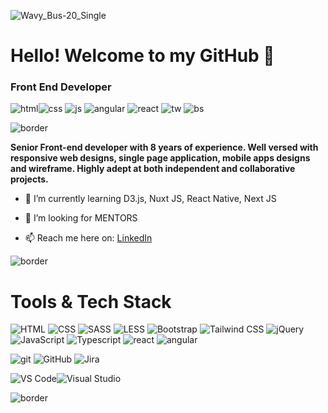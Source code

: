 ![Wavy_Bus-20_Single](https://github.com/Shruti/Shruti/assets/41289098/611553df-056e-4bfc-92d0-abc7a36f4910)


# Hello! Welcome to my GitHub 👋

### Front End Developer

![html](https://github.com/Shruti/Shruti/assets/41289098/42d176b6-f2f4-472f-920a-fcf78a48a166)![css](https://github.com/Shruti/Shruti/assets/41289098/d9353da9-37be-4181-8984-761d14eadfb8)
![js](https://github.com/Shruti/Shruti/assets/41289098/616a9c57-e467-45cb-aeee-15f3249bc11d)
![angular](https://github.com/Shruti/Shruti/assets/41289098/9669f50a-4cc0-4e5c-b6d2-8a1da374a4e4)
![react](https://github.com/Shruti/Shruti/assets/41289098/d3b3d10b-f958-4e32-8807-e660975249db)
![tw](https://github.com/Shruti/Shruti/assets/41289098/8e77329e-a6bb-48a2-8ad2-4f50c3173e8e)
![bs](https://github.com/Shruti/Shruti/assets/41289098/9273ebeb-b85e-4118-a382-de335e54e265)



![border](https://github.com/Shruti/Shruti/assets/41289098/3a58b6ca-44fe-484e-be76-0fd85628cb00)

**Senior Front-end developer with 8 years of experience. Well versed with responsive web designs, single page application, mobile apps designs and wireframe. Highly adept at both independent and collaborative projects.**

- 🌱 I’m currently learning D3.js, Nuxt JS, React Native, Next JS
  
- 🤔 I’m looking for MENTORS
- 📫 Reach me here on: [LinkedIn](https://www.linkedin.com/in/shrutibera/)


![border](https://github.com/Shruti/Shruti/assets/41289098/17b4acb8-a4cd-469c-9fbf-2a0256c9944f)


 # Tools & Tech Stack

 ![HTML](https://github.com/Shruti/Shruti/assets/41289098/e357c520-59f1-4058-829d-53a567607a8e)
![CSS](https://github.com/Shruti/Shruti/assets/41289098/cbe0afc1-abc2-48eb-a7e6-819977f92a15)
![SASS](https://github.com/Shruti/Shruti/assets/41289098/59bfdda2-5eb1-4f28-80c5-fc27b28828b2)
![LESS](https://github.com/Shruti/Shruti/assets/41289098/22e7a096-25d2-40ab-8cf1-8b7f8a662e83)
![Bootstrap](https://github.com/Shruti/Shruti/assets/41289098/f15d36dd-a137-4850-a5b9-522075b790de)
![Tailwind CSS](https://github.com/Shruti/Shruti/assets/41289098/4c995732-64a1-4355-a269-0aa73bce796e)
![jQuery](https://github.com/Shruti/Shruti/assets/41289098/b74fc1d1-d672-44bf-8ca0-ab77f004bd43)
![JavaScript](https://github.com/Shruti/Shruti/assets/41289098/5442858e-51b7-41b7-9a15-63b280aa2ad5)
![Typescript](https://github.com/Shruti/Shruti/assets/41289098/38c47ae3-adbc-4e02-84da-6a42cbbb5c21)
![react](https://github.com/Shruti/Shruti/assets/41289098/6ad85648-4f6b-427a-914e-7f6adcac9f7c)
![angular](https://github.com/Shruti/Shruti/assets/41289098/ca0d2b63-44f8-420f-bc3f-b0eb5f29adfe)

 ![git](https://github.com/Shruti/Shruti/assets/41289098/d353e702-fa86-4ab8-a79a-2f55e18eeeb3)
![GitHub](https://github.com/Shruti/Shruti/assets/41289098/1cc11f33-7955-4f68-87ab-8a41c654d2e8)
![Jira](https://github.com/Shruti/Shruti/assets/41289098/7aa23f86-49e3-4699-9c17-b59417f1038f)


 ![VS Code](https://github.com/Shruti/Shruti/assets/41289098/ebaeb0c7-e182-424e-90b9-6f31fe7a6497)![Visual Studio](https://github.com/Shruti/Shruti/assets/41289098/7de593e0-2b57-49d0-9a08-281a458b2e23)

 ![border](https://github.com/Shruti/Shruti/assets/41289098/bf8ba2f2-1070-4461-8b38-abb6222c4abe)












